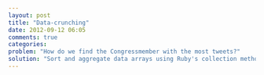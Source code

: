 ```yaml
---
layout: post
title: "Data-crunching"
date: 2012-09-12 06:05
comments: true
categories: 
problem: "How do we find the Congressmember with the most tweets?"
solution: "Sort and aggregate data arrays using Ruby's collection methods."
---
```

